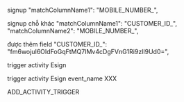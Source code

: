 signup
    "matchColumnName1": "MOBILE_NUMBER_",

signup chỗ khác
    "matchColumnName1": "CUSTOMER_ID_",
    "matchColumnName2": "MOBILE_NUMBER_",

được thêm field
"CUSTOMER_ID_": "fm6wojuI6OIdFoGqFtMQ7IMv4cDgFVnG1Ri9zIl9Ud0=",

trigger
  activity Esign



trigger
  activity Esign
  event_name XXX


ADD_ACTIVITY_TRIGGER
